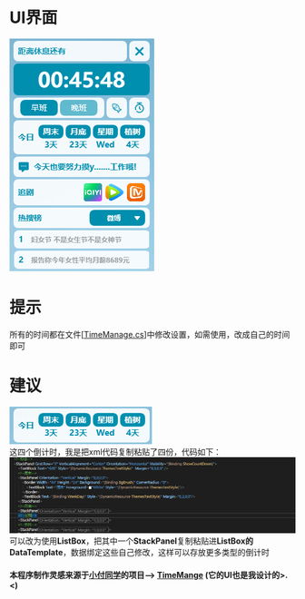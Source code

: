# UI界面
![image](https://github.com/MoYu030/TimeManager-WPF/blob/main/TimeManager/Resources/20230308.png)
# 提示
所有的时间都在文件[<a href="https://github.com/MoYu030/TimeManager-WPF/blob/main/TimeManager/Model/TimeManage.cs">TimeManage.cs</a>]中修改设置，如需使用，改成自己的时间即可
# 建议
![image](https://github.com/MoYu030/TimeManager-WPF/blob/main/TimeManager/Resources/115031.png)<br>
这四个倒计时，我是把xml代码复制粘贴了四份，代码如下：<br>
![image](https://github.com/MoYu030/TimeManager-WPF/blob/main/TimeManager/Resources/213123123.png)<br>
可以改为使用**ListBox**，把其中一个**StackPanel**复制粘贴进**ListBox的DataTemplate**，数据绑定这些自己修改，这样可以存放更多类型的倒计时<br>
#### 本程序制作灵感来源于<a href="https://github.com/FuGuangzhi1">小付同学</a>的项目--> <a href="https://github.com/FuGuangzhi1/TimeMange">TimeMange</a> (它的UI也是我设计的>.<)

